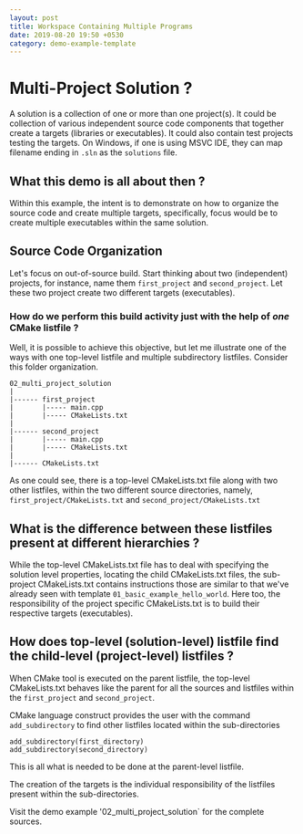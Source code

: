 ```yaml
---
layout: post
title: Workspace Containing Multiple Programs
date: 2019-08-20 19:50 +0530
category: demo-example-template
---
```


# Multi-Project Solution ?

A solution is a collection of one or more than one project(s).  It could be collection of various independent source code components that together create a targets (libraries or executables).  It could also contain test projects testing the targets.  On Windows, if one is using MSVC IDE, they can map filename ending in `.sln` as the `solutions` file.


## What this demo is all about then ?

Within this example, the intent is to demonstrate on how to organize the source code and create multiple targets, specifically, focus would be to create multiple executables within the same solution.


## Source Code Organization

Let's focus on out-of-source build.  Start thinking about two (independent) projects, for instance, name them `first_project` and `second_project`.  Let these two project create two different targets (executables).

### How do we perform this build activity just with the help of *one* CMake listfile ?

Well, it is possible to achieve this objective, but let me illustrate one of the ways with one top-level listfile and multiple subdirectory listfiles.  Consider this folder organization.

~~~
02_multi_project_solution
|
|------ first_project
|       |----- main.cpp
|       |----- CMakeLists.txt
|
|------ second_project
|       |----- main.cpp
|       |----- CMakeLists.txt
|
|------ CMakeLists.txt
~~~

As one could see, there is a top-level CMakeLists.txt file along with two other listfiles, within the two different source directories, namely, `first_project/CMakeLists.txt` and `second_project/CMakeLists.txt`


## What is the difference between these listfiles present at different hierarchies ?

While the top-level CMakeLists.txt file has to deal with specifying the solution level properties, locating the child CMakeLists.txt files, the sub-project CMakeLists.txt contains instructions those are similar to that we've already seen with template `01_basic_example_hello_world`.  Here too, the responsibility of the project specific CMakeLists.txt is to build their respective targets (executables).


## How does top-level (solution-level) listfile find the child-level (project-level) listfiles ?

When CMake tool is executed on the parent listfile, the top-level CMakeLists.txt behaves like the parent for all the sources and listfiles within the `first_project` and `second_project`.

CMake language construct provides the user with the command `add_subdirectory` to find other listfiles located within the sub-directories

~~~
add_subdirectory(first_directory)
add_subdirectory(second_directory)
~~~

This is all what is needed to be done at the parent-level listfile.

The creation of the targets is the individual responsibility of the listfiles present within the sub-directories.

Visit the demo example '02_multi_project_solution` for the complete sources.